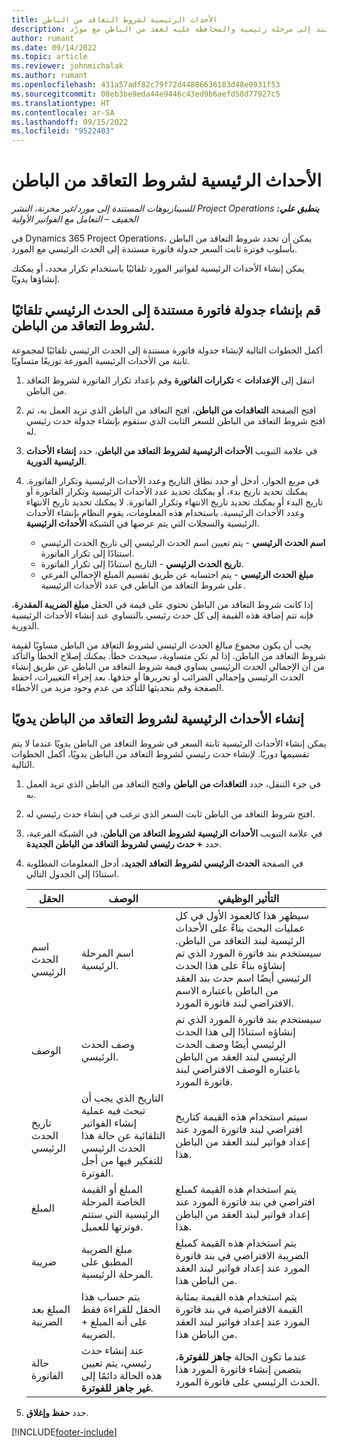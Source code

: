 ```yaml
---
title: الأحداث الرئيسية لشروط التعاقد من الباطن
description: يشرح هذا المقال كيفية إنشاء جدول فاتورة تستند إلى مرحلة رئيسية والمحافظة عليه لعقد من الباطن مع مورّد.
author: rumant
ms.date: 09/14/2022
ms.topic: article
ms.reviewer: johnmichalak
ms.author: rumant
ms.openlocfilehash: 431a57adf82c79f72d44886636183d48e0931f53
ms.sourcegitcommit: 08eb3be9eda44e9446c43ed9b6aefd58d77927c5
ms.translationtype: HT
ms.contentlocale: ar-SA
ms.lasthandoff: 09/15/2022
ms.locfileid: "9522403"
---
```

# <a name="subcontract-line-milestones"></a>الأحداث الرئيسية لشروط التعاقد من الباطن

_**ينطبق علي:** ‏‫Project Operations للسيناريوهات المستندة إلى مورد/غير مخزنة‬، ‏‫النشر الخفيف – التعامل مع الفواتير الأولية‬_

في Dynamics 365 Project Operations، يمكن أن تحدد شروط التعاقد من الباطن بأسلوب فوترة ثابت السعر جدولة فاتورة مستندة إلى الحدث الرئيسي مع المورد.

يمكن إنشاء الأحداث الرئيسية لفواتير المورد تلقائيًا باستخدام تكرار محدد، أو يمكنك إنشاؤها يدويًا.

## <a name="automatically-create-a-milestone-based-invoice-schedule-for-a-subcontract-line"></a>قم بإنشاء جدولة فاتورة مستندة إلى الحدث الرئيسي تلقائيًا لشروط التعاقد من الباطن.

أكمل الخطوات التالية لإنشاء جدولة فاتورة مستندة إلى الحدث الرئيسي تلقائيًا لمجموعة ثابتة من الأحداث الرئيسية الموزعة توزيعًا متساويًا.

1. انتقل إلى **الإعدادات** > **تكرارات الفاتورة** وقم بإعداد تكرار الفاتورة لشروط التعاقد من الباطن.
2. افتح الصفحة **التعاقدات من الباطن**، افتح التعاقد من الباطن الذي تريد العمل به، ثم افتح شروط التعاقد من الباطن للسعر الثابت الذي ستقوم بإنشاء جدولة حدث رئيسي له.
3. في علامة التبويب **الأحداث الرئيسية لشروط التعاقد من الباطن**، حدد **إنشاء الأحداث الرئيسية الدورية**.
4. في مربع الحوار، أدخل أو حدد نطاق التاريخ وعدد الأحداث الرئيسية وتكرار الفاتورة. يمكنك تحديد تاريخ بدء، أو يمكنك تحديد عدد الأحداث الرئيسية وتكرار الفاتورة أو تاريخ البدء أو يمكنك تحديد تاريخ الانتهاء وتكرار الفاتورة. لا يمكنك تحديد تاريخ الانتهاء وعدد الأحداث الرئيسية.
باستخدام هذه المعلومات، يقوم النظام بإنشاء الأحداث الرئيسية والسجلات التي يتم عرضها في الشبكة **الأحداث الرئيسية**.

   - **اسم الحدث الرئيسي** - يتم تعيين اسم الحدث الرئيسي إلى تاريخ الحدث الرئيسي استنادًا إلى تكرار الفاتورة.
   - **تاريخ الحدث الرئيسي** - التاريخ استنادًا إلى تكرار الفاتورة.
   - **مبلغ الحدث الرئيسي** - يتم احتسابه عن طريق تقسيم المبلغ الإجمالي الفرعي على شروط التعاقد من الباطن في عدد الأحداث الرئيسية.

إذا كانت شروط التعاقد من الباطن تحتوي على قيمة في الحقل **مبلغ الضريبة المقدرة**، فإنه تتم إضافة هذه القيمة إلى كل حدث رئيسي بالتساوي عند إنشاء الأحداث الرئيسية الدورية.

يجب أن يكون مجموع مبالغ الحدث الرئيسي لشروط التعاقد من الباطن مساويًا لقيمة شروط التعاقد من الباطن. إذا لم تكن متساوية، سيحدث خطأ. يمكنك إصلاح الخطأ والتأكد من أن الإجمالي الحدث الرئيسي يساوي قيمة شروط التعاقد من الباطن عن طريق إنشاء الحدث الرئيسي وإجمالي الضرائب أو تحريرها أو حذفها. بعد إجراء التغييرات، احفظ الصفحة وقم بتحديثها للتأكد من عدم وجود مزيد من الأخطاء.

## <a name="manually-create-subcontract-line-milestones"></a>إنشاء الأحداث الرئيسية لشروط التعاقد من الباطن‬ يدويًا

يمكن إنشاء الأحداث الرئيسية ثابتة السعر في شروط التعاقد من الباطن يدويًا عندما لا يتم تقسيمها دوريًا. لإنشاء حدث رئيسي لشروط التعاقد من الباطن يدويًا، أكمل الخطوات التالية.

1. في جزء التنقل، حدد **التعاقدات من الباطن** وافتح التعاقد من الباطن الذي تريد العمل به.
2. افتح شروط التعاقد من الباطن ثابت السعر الذي ترغب في إنشاء حدث رئيسي له.
3. في علامة التبويب **الأحداث الرئيسية لشروط التعاقد من الباطن**، في الشبكة الفرعية، حدد **+ حدث رئيسي لشروط التعاقد من الباطن الجديدة**.
4. في الصفحة **الحدث الرئيسي لشروط التعاقد الجديد**، أدخل المعلومات المطلوبة استنادًا إلى الجدول التالي.

    | الحقل | الوصف  |التأثير الوظيفي|
    | --- | --- |----------------------|
    | اسم الحدث الرئيسي | اسم المرحلة الرئيسية. |سيظهر هذا كالعمود الأول في كل عمليات البحث بناءً على الأحداث الرئيسية لبند التعاقد من الباطن. سيستخدم بند فاتورة المورد الذي تم إنشاؤه بناءً على هذا الحدث الرئيسي أيضًا اسم حدث بند العقد من الباطن باعتباره الاسم الافتراضي لبند فاتورة المورد.|
    | الوصف  | وصف الحدث الرئيسي. |سيستخدم بند فاتورة المورد الذي تم إنشاؤه استنادًا إلى هذا الحدث الرئيسي أيضًا وصف الحدث الرئيسي لبند العقد من الباطن باعتباره الوصف الافتراضي لبند فاتورة المورد.|
    | تاريخ الحدث الرئيسي | التاريخ الذي يجب أن تبحث فيه عملية إنشاء الفواتير التلقائية عن حالة هذا الحدث الرئيسي للتفكير فيها من أجل الفوترة.| سيتم استخدام هذه القيمة كتاريخ افتراضي لبند فاتورة المورد عند إعداد فواتير لبند العقد من الباطن هذا. |
    | المبلغ | المبلغ أو القيمة الخاصة المرحلة الرئيسية التي ستتم فوترتها للعميل. |يتم استخدام هذه القيمة كمبلغ افتراضي في بند فاتورة المورد عند إعداد فواتير لبند العقد من الباطن هذا. |
    | ضريبة | مبلغ الضريبة المطبق على المرحلة الرئيسية.| يتم استخدام هذه القيمة كمبلغ الضريبة الافتراضي في بند فاتورة المورد عند إعداد فواتير لبند العقد من الباطن هذا. |
    | المبلغ بعد الضريبة | يتم حساب هذا الحقل للقراءة فقط على أنه المبلغ + الضريبة.|يتم استخدام هذه القيمة بمثابة القيمة الافتراضية في بند فاتورة المورد عند إعداد فواتير لبند العقد من الباطن هذا. |
    | حالة الفاتورة | عند إنشاء حدث رئيسي، يتم تعيين هذه الحالة دائمًا إلى **غير جاهز للفوترة**.|  عندما تكون الحالة **جاهز للفوترة**، يتضمن إنشاء فاتورة المورد هذا الحدث الرئيسي على فاتورة المورد. |

5. حدد **حفظ وإغلاق**.


[!INCLUDE[footer-include](../../includes/footer-banner.md)]
